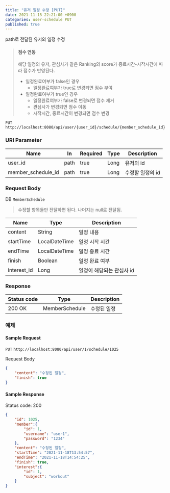 ```yaml
---
title: "유저 일정 수정 [PUT]"
date: 2021-11-15 22:21:00 +0900
categories: user-schedule PUT
published: true
---
```


path로 전달된 유저의 일정 수정

> #### 점수 연동
>
> 해당 일정의 유저, 관심사가 같은 Ranking의 score가 종료시간-시작시간에 따라 점수가 반영된다.
>
> * 일정완료여부가 false인 경우
>   * 일정완료여부가 true로 변경되면 점수 부여
> * 일정완료여부가 true인 경우
>   * 일정완료여부가 false로 변경되면 점수 제거
>   * 관심사가 변경되면 점수 이동
>   * 시작시간, 종료시간이 변경되면 점수 변경

`PUT` `http://localhost:8080/api/user/{user_id}/schedule/{member_schedule_id}`

### URI Parameter

| Name               | In   | Required | Type | Description      |
| ------------------ | ---- | -------- | ---- | ---------------- |
| user_id            | path | true     | Long | 유저의 id        |
| member_schedule_id | path | true     | Long | 수정할 일정의 id |

### Request Body

DB `MemberSchedule`

> 수정할 항목들만 전달하면 된다. 나머지는 null로 전달됨.

| Name        | Type          | Description               |
| ----------- | ------------- | ------------------------- |
| content     | String        | 일정 내용                 |
| startTime   | LocalDateTime | 일정 시작 시간            |
| endTime     | LocalDateTime | 일정 종료 시간            |
| finish      | Boolean       | 일정 완료 여부            |
| interest_id | Long          | 일정이 해당되는 관심사 id |

### Response

| Status code | Type           | Description |
| ----------- | -------------- | ----------- |
| 200 OK      | MemberSchedule | 수정된 일정 |



### 예제

#### Sample Request

`PUT` `http://localhost:8080/api/user/1/schedule/1025`

Request Body

```json
{
    "content": "수정된 일정",
    "finish": true
}
```

#### Sample Response

Status code: 200

```json
{
    "id": 1025,
    "member":{
        "id": 1,
        "username": "user1",
        "password": "1234"
    },
    "content": "수정된 일정",
    "startTime": "2021-11-18T13:54:57",
    "endTime": "2021-11-18T14:54:25",
    "finish": true,
    "interest":{
        "id": 1,
        "subject": "workout"
    }
}
```

